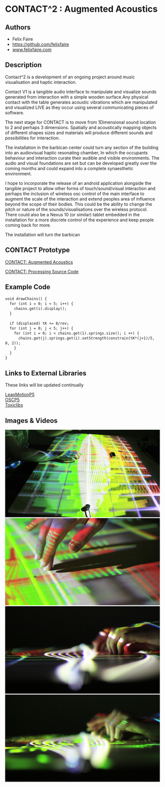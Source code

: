 # CONTACT^2 : Augmented Acoustics

## Authors
- Felix Faire
- https://github.com/felixfaire
- www.felixfaire.com

## Description

Contact^2 is a development of an ongoing project around music visualisation and haptic interaction.

Contact V1 is a tangible audio interface to manipulate and visualize sounds generated from interaction with a simple wooden surface.Any physical contact with the table generates acoustic vibrations which are manipulated and visualized LIVE as they occur using several communicating pieces of software.

The next stage for CONTACT is to move from 1Dimensional sound location to 2 and perhaps 3 dimensions. Spatially and acoustically mapping objects of different shapes sizes and materials will produce different sounds and possibilities for interaction.

The installation in the barbican center could turn any section of the building into an audiovisual haptic resonating chamber, In which the occupants behaviour and interaction curate their audible and visible environments. The audio and visual foundations are set but can be developed greatly over the coming months and could expand into a complete synaesthetic environment. 

I hope to incorporate the release of an android application alongside the tangible project to allow other forms of touch/sound/visual interaction and perhaps the inclusion of wireless osc control of the main interface to augment the scale of the interaction and extend peoples area of influence beyond the scope of their bodies. This could be the ability to change the pitch or nature of the sounds/visualisations over the wireless protocol. There could also be a Nexus 10 (or similar) tablet embedded in the installation for a more discrete control of the experience and keep people coming back for more.

The installation will turn the barbican 

## CONTACT Prototype

[CONTACT: Augmented Acoustics](https://vimeo.com/82107250 "CONTACT: Augmented Acoustics")  

[CONTACT: Processing Source Code](https://github.com/felixfaire/CONTACT "CONTACT: Processing Source Code")

## Example Code
```
void drawChains() {
  for (int i = 0; i < 5; i++) {
    chains.get(i).display();
  }

  if (displaced) tK += 8/rev;
  for (int j = 0; j < 5; j++) {
    for (int i = 0; i < chains.get(1).springs.size(); i ++) {
      chains.get(j).springs.get(i).setStrength(constrain(tK*(j+1)/5, 0, 2));
    }
  }
}
```
## Links to External Libraries
These links will be updated continually

[LeapMotionP5](http://www.onformative.com/blog/leap-motion-library-for-processing/ "LeapMotionP5")  
[OSCP5](http://www.sojamo.de/libraries/oscP5/ "OSCP5")  
[Toxiclibs](http://toxiclibs.org/ "Toxiclibs")  


## Images & Videos

![Example Image](project_images/contact-1.jpg?raw=true "Contact-1")
![Example Image](project_images/contact-2.jpg?raw=true "Contact-2")
![Example Image](project_images/contact-3.jpg?raw=true "Contact-3")
![Example Image](project_images/contact-4.jpg?raw=true "Contact-4")

